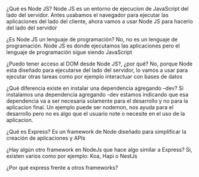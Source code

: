 ¿Qué es Node JS?
    Node JS es un entorno de ejecucion de JavaScript del lado del servidor.
    Antes usabamos el navegador para ejecutar las aplicaciones del lado del cliente,
    ahora vamos a usar Node JS para hacerlo del lado del servidor

¿Es Node JS un lenguaje de programación?
    No, no es un lenguaje de programación. Node JS es donde ejecutamos las aplicaciones
    pero el lenguaje de programación sigue siendo JavaScript

¿Puedo tener acceso al DOM desde Node JS?, ¿por qué?
    No, porque Node esta diseñado para ejecutarse del lado del servidor,
    lo vamos a usar para ejecutar otras tareas como por ejemplo interactuar
    con bases de datos

¿Qué diferencia existe en instalar una dependencia agregando –dev?
    Si instalamos una dependencia agregando -dev estamos indicando que esa dependencia
    va a ser necesaria solamente para el desarrollo y no para la aplicacion final.
    Un ejemplo puede ser nodemon, nos ayuda para el desarrollo pero no es algo que
    el usuario note o necesite en el uso de la aplicacion.

¿Qué es Express?
    Es un framework de Node diseñado para simplificar la creación de aplicaciones y APIs

¿Hay algún otro framework en NodeJs que hace algo similar a Express?
    Si, existen varios como por ejemplo: Koa, Hapi o NestJs

¿Por qué express frente a otros frameworks?
    